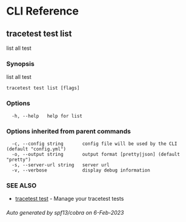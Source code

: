 # CLI Reference
## tracetest test list

list all test

### Synopsis

list all test

```
tracetest test list [flags]
```

### Options

```
  -h, --help   help for list
```

### Options inherited from parent commands

```
  -c, --config string       config file will be used by the CLI (default "config.yml")
  -o, --output string       output format [pretty|json] (default "pretty")
  -s, --server-url string   server url
  -v, --verbose             display debug information
```

### SEE ALSO

* [tracetest test](tracetest_test.md)	 - Manage your tracetest tests

###### Auto generated by spf13/cobra on 6-Feb-2023
